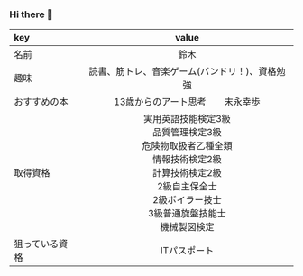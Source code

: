 ### Hi there 👋

| key | value |
| :--- | :---: |
| 名前 | 鈴木 |
| 趣味 | 読書、筋トレ、音楽ゲーム(バンドリ！)、資格勉強|
| おすすめの本 | 13歳からのアート思考　　末永幸歩 |
| 取得資格 | 実用英語技能検定3級<br>品質管理検定3級<br>危険物取扱者乙種全類<br>情報技術検定2級<br>計算技術検定2級<br>2級自主保全士<br>2級ボイラー技士<br>3級普通旋盤技能士<br>機械製図検定 |
| 狙っている資格 | ITパスポート |
